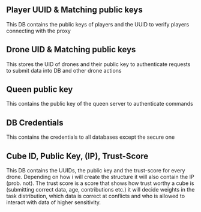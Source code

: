 
## Player UUID & Matching public keys

This DB contains the public keys of players and the UUID to verify players connecting with the proxy

## Drone UID & Matching public keys

This stores the UID of drones and their public key to authenticate requests to submit data into DB and other drone actions

## Queen public key

This contains the public key of the queen server to authenticate commands


## DB Credentials

This contains the credentials to all databases except the secure one


## Cube ID, Public Key, (IP), Trust-Score

This DB contains the UUIDs, the public key and the trust-score for every drone. Depending on how i will create the structure it will also contain the IP (prob. not). The trust score is a score that shows how trust worthy a cube is (submitting correct data, age, contributions etc.) it will decide weights in the task distribution, which data is correct at conflicts and who is allowed to interact with data of higher sensitivity. 